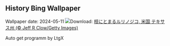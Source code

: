 ## History Bing Wallpaper
Wallpaper date: 2024-05-11
![](https://www.bing.com/th?id=OHR.TexasIndigoBunting_JA-JP9651791616_UHD.jpg&w=1000)Download: [枝にとまるルリノジコ, 米国 テキサス州 (© Jeff R Clow/Getty Images)](https://www.bing.com/th?id=OHR.TexasIndigoBunting_JA-JP9651791616_UHD.jpg)

Auto get programm by LtgX
